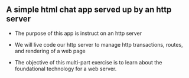 ## A simple html chat app served up by an http server

* The purpose of this app is instruct on an http server

* We will live code our http server to manage http transactions, routes, and rendering of a web page

* The objective of this multi-part exercise is to learn about the foundational technology for a web server.
